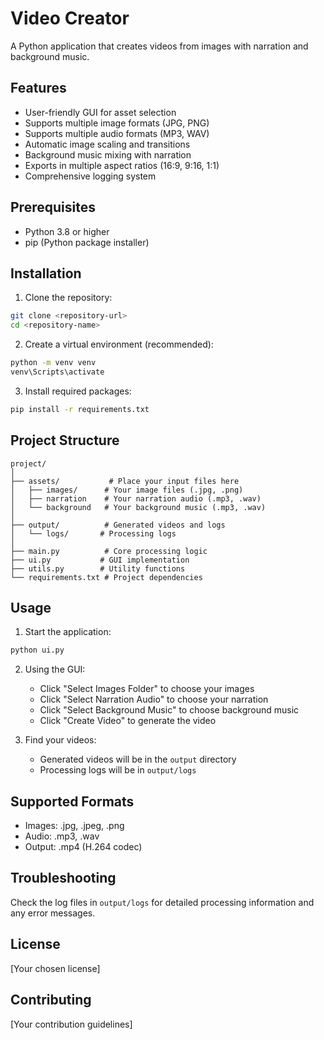 # Video Creator

A Python application that creates videos from images with narration and background music.

## Features

- User-friendly GUI for asset selection
- Supports multiple image formats (JPG, PNG)
- Supports multiple audio formats (MP3, WAV)
- Automatic image scaling and transitions
- Background music mixing with narration
- Exports in multiple aspect ratios (16:9, 9:16, 1:1)
- Comprehensive logging system

## Prerequisites

- Python 3.8 or higher
- pip (Python package installer)

## Installation

1. Clone the repository:
```bash
git clone <repository-url>
cd <repository-name>
```

2. Create a virtual environment (recommended):
```bash
python -m venv venv
venv\Scripts\activate
```

3. Install required packages:
```bash
pip install -r requirements.txt
```

## Project Structure

```
project/
│
├── assets/           # Place your input files here
│   ├── images/      # Your image files (.jpg, .png)
│   ├── narration    # Your narration audio (.mp3, .wav)
│   └── background   # Your background music (.mp3, .wav)
│
├── output/          # Generated videos and logs
│   └── logs/       # Processing logs
│
├── main.py          # Core processing logic
├── ui.py           # GUI implementation
├── utils.py        # Utility functions
└── requirements.txt # Project dependencies
```

## Usage

1. Start the application:
```bash
python ui.py
```

2. Using the GUI:
   - Click "Select Images Folder" to choose your images
   - Click "Select Narration Audio" to choose your narration
   - Click "Select Background Music" to choose background music
   - Click "Create Video" to generate the video

3. Find your videos:
   - Generated videos will be in the `output` directory
   - Processing logs will be in `output/logs`

## Supported Formats

- Images: .jpg, .jpeg, .png
- Audio: .mp3, .wav
- Output: .mp4 (H.264 codec)

## Troubleshooting

Check the log files in `output/logs` for detailed processing information and any error messages.

## License

[Your chosen license]

## Contributing

[Your contribution guidelines]
